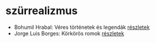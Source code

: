 # szürrealizmus

- Bohumil Hrabal: Véres történetek és legendák [részletek](_details/%7Bopf.creator%7D.md#id_452)
- Jorge Luis Borges: Körkörös romok [részletek](_details/%7Bopf.creator%7D.md#id_1207)